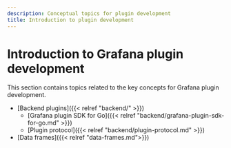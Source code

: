 ```yaml
---
description: Conceptual topics for plugin development
title: Introduction to plugin development
---
```


# Introduction to Grafana plugin development

This section contains topics related to the key concepts for Grafana plugin development.

- [Backend plugins]({{< relref "backend/" >}})  
    - [Grafana plugin SDK for Go]({{< relref "backend/grafana-plugin-sdk-for-go.md" >}}) 
    - [Plugin protocol]({{< relref "backend/plugin-protocol.md" >}})   
- [Data frames]({{< relref "data-frames.md">}})